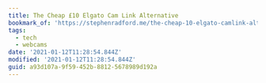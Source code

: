 ```yaml
---
title: The Cheap £10 Elgato Cam Link Alternative
bookmark_of: 'https://stephenradford.me/the-cheap-10-elgato-camlink-alternative/'
tags:
  - tech
  - webcams
date: '2021-01-12T11:28:54.844Z'
modified: '2021-01-12T11:28:54.844Z'
guid: a93d107a-9f59-452b-8812-5678989d192a
---
```

 
